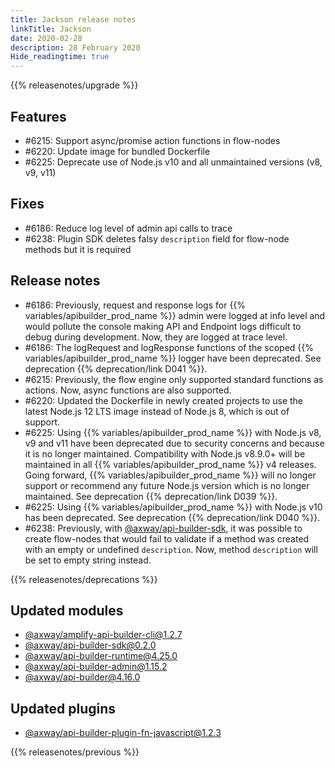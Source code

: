 ```yaml
---
title: Jackson release notes
linkTitle: Jackson
date: 2020-02-28
description: 28 February 2020
Hide_readingtime: true
---
```


{{% releasenotes/upgrade %}}

## Features

* #6215: Support async/promise action functions in flow-nodes
* #6220: Update image for bundled Dockerfile
* #6225: Deprecate use of Node.js v10 and all unmaintained versions (v8, v9, v11)

## Fixes

* #6186: Reduce log level of admin api calls to trace
* #6238: Plugin SDK deletes falsy `description` field for flow-node methods but it is required

## Release notes

* #6186: Previously, request and response logs for {{% variables/apibuilder_prod_name %}} admin were logged at info level and would pollute the console making API and Endpoint logs difficult to debug during development. Now, they are logged at trace level.
* #6186: The logRequest and logResponse functions of the scoped {{% variables/apibuilder_prod_name %}} logger have been deprecated. See deprecation {{% deprecation/link D041 %}}.
* #6215: Previously, the flow engine only supported standard functions as actions. Now, async functions are also supported.
* #6220: Updated the Dockerfile in newly created projects to use the latest Node.js 12 LTS image instead of Node.js 8, which is out of support.
* #6225: Using {{% variables/apibuilder_prod_name %}} with Node.js v8, v9 and v11 have been deprecated due to security concerns and because it is no longer maintained. Compatibility with Node.js v8.9.0+ will be maintained in all {{% variables/apibuilder_prod_name %}} v4 releases. Going forward, {{% variables/apibuilder_prod_name %}} will no longer support or recommend any future Node.js version which is no longer maintained. See deprecation {{% deprecation/link D039 %}}.
* #6225: Using {{% variables/apibuilder_prod_name %}} with Node.js v10 has been deprecated. See deprecation {{% deprecation/link D040 %}}.
* #6238: Previously, with [@axway/api-builder-sdk](https://www.npmjs.com/package/@axway/api-builder-sdk), it was possible to create flow-nodes that would fail to validate if a method was created with an empty or undefined `description`. Now, method `description` will be set to empty string instead.

{{% releasenotes/deprecations %}}

## Updated modules

* [@axway/amplify-api-builder-cli@1.2.7](https://www.npmjs.com/package/@axway/amplify-api-builder-cli/v/1.2.7)
* [@axway/api-builder-sdk@0.2.0](https://www.npmjs.com/package/@axway/api-builder-sdk/v/0.2.0)
* [@axway/api-builder-runtime@4.25.0](https://www.npmjs.com/package/@axway/api-builder-runtime/v/4.25.0)
* [@axway/api-builder-admin@1.15.2](https://www.npmjs.com/package/@axway/api-builder-admin/v/1.15.2)
* [@axway/api-builder@4.16.0](https://www.npmjs.com/package/@axway/api-builder/v/4.16.0)

## Updated plugins

* [@axway/api-builder-plugin-fn-javascript@1.2.3](https://www.npmjs.com/package/@axway/api-builder-plugin-fn-javascript/v/1.2.3)

{{% releasenotes/previous %}}
